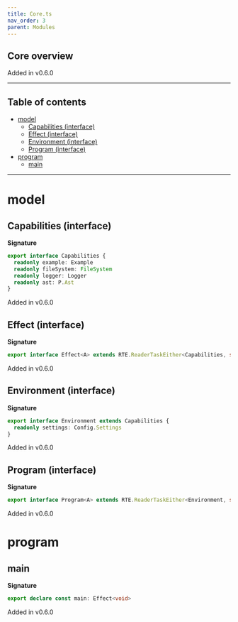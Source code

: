 ```yaml
---
title: Core.ts
nav_order: 3
parent: Modules
---
```


## Core overview

Added in v0.6.0

---

<h2 class="text-delta">Table of contents</h2>

- [model](#model)
  - [Capabilities (interface)](#capabilities-interface)
  - [Effect (interface)](#effect-interface)
  - [Environment (interface)](#environment-interface)
  - [Program (interface)](#program-interface)
- [program](#program)
  - [main](#main)

---

# model

## Capabilities (interface)

**Signature**

```ts
export interface Capabilities {
  readonly example: Example
  readonly fileSystem: FileSystem
  readonly logger: Logger
  readonly ast: P.Ast
}
```

Added in v0.6.0

## Effect (interface)

**Signature**

```ts
export interface Effect<A> extends RTE.ReaderTaskEither<Capabilities, string, A> {}
```

Added in v0.6.0

## Environment (interface)

**Signature**

```ts
export interface Environment extends Capabilities {
  readonly settings: Config.Settings
}
```

Added in v0.6.0

## Program (interface)

**Signature**

```ts
export interface Program<A> extends RTE.ReaderTaskEither<Environment, string, A> {}
```

Added in v0.6.0

# program

## main

**Signature**

```ts
export declare const main: Effect<void>
```

Added in v0.6.0
